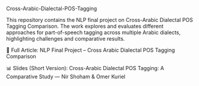 Cross-Arabic-Dialectal-POS-Tagging

This repository contains the NLP final project on Cross-Arabic Dialectal POS Tagging Comparison.
The work explores and evaluates different approaches for part-of-speech tagging across multiple Arabic dialects, highlighting challenges and comparative results.

📄 Full Article: NLP Final Project – Cross Arabic Dialectal POS Tagging Comparison

📊 Slides (Short Version): Cross-Arabic Dialectal POS Tagging: A Comparative Study — Nir Shoham & Omer Kuriel
